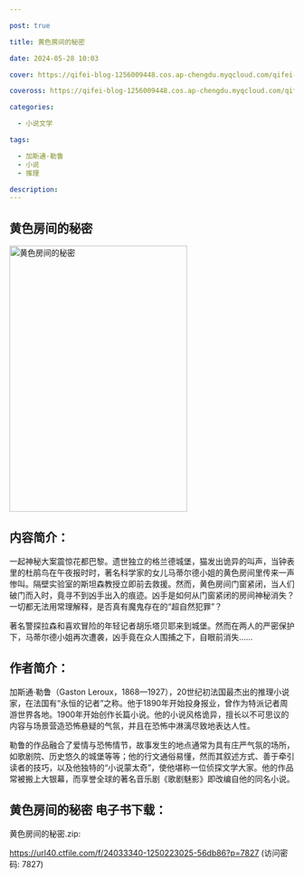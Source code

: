 ```yaml
---

post: true

title: 黄色房间的秘密

date: 2024-05-28 10:03

cover: https://qifei-blog-1256009448.cos.ap-chengdu.myqcloud.com/qifei-blog/65f6c20e9f345e8d03849379.jpg

coveross: https://qifei-blog-1256009448.cos.ap-chengdu.myqcloud.com/qifei-blog/65f6c20e9f345e8d03849379.jpg

categories:

  - 小说文学

tags:

  - 加斯通·勒鲁
  - 小说
  - 推理

description:
---
```


## 黄色房间的秘密
<img alt="黄色房间的秘密 " class="aligncenter loaded" data-was-processed="true" decoding="async" fetchpriority="high" height="471" src="https://qifei-blog-1256009448.cos.ap-chengdu.myqcloud.com/qifei-blog/65f6c20e9f345e8d03849379.jpg " style="cursor: zoom-in;" width="314"/>

## 内容简介：

一起神秘大案震惊花都巴黎。遗世独立的格兰德城堡，猫发出诡异的叫声，当钟表里的杜鹃鸟在午夜报时时，著名科学家的女儿马蒂尔德小姐的黄色房间里传来一声惨叫。隔壁实验室的斯坦森教授立即前去救援。然而，黄色房间门窗紧闭，当人们破门而入时，竟寻不到凶手出入的痕迹。凶手是如何从门窗紧闭的房间神秘消失？一切都无法用常理解释，是否真有魔鬼存在的“超自然犯罪”？

著名警探拉森和喜欢冒险的年轻记者胡乐塔贝耶来到城堡。然而在两人的严密保护下，马蒂尔德小姐再次遭袭，凶手竟在众人围捕之下，自眼前消失……

## 作者简介：

加斯通·勒鲁（Gaston Leroux，1868—1927），20世纪初法国最杰出的推理小说家，在法国有“永恒的记者”之称。他于1890年开始投身报业，曾作为特派记者周游世界各地。1900年开始创作长篇小说。他的小说风格诡异，擅长以不可思议的内容与场景营造恐怖悬疑的气氛，并且在恐怖中淋漓尽致地表达人性。

勒鲁的作品融合了爱情与恐怖情节，故事发生的地点通常为具有庄严气氛的场所，如歌剧院、历史悠久的城堡等等；他的行文通俗易懂，然而其叙述方式、善于牵引读者的技巧，以及他独特的“小说蒙太奇”，使他堪称一位侦探文学大家。他的作品常被搬上大银幕，而享誉全球的著名音乐剧《歌剧魅影》即改编自他的同名小说。

## 黄色房间的秘密 电子书下载：



黄色房间的秘密.zip: 

https://url40.ctfile.com/f/24033340-1250223025-56db86?p=7827 (访问密码: 7827)
